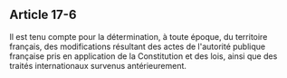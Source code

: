 Article 17-6
----
Il est tenu compte pour la détermination, à toute époque, du territoire
français, des modifications résultant des actes de l'autorité publique française
pris en application de la Constitution et des lois, ainsi que des traités
internationaux survenus antérieurement.
